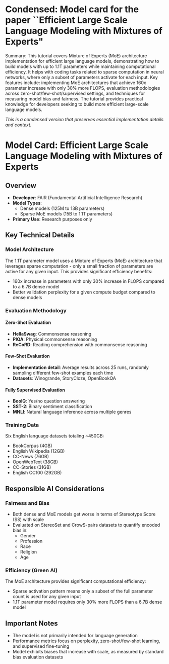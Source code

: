 # Condensed: Model card for the paper ``Efficient Large Scale Language Modeling with Mixtures of Experts"

Summary: This tutorial covers Mixture of Experts (MoE) architecture implementation for efficient large language models, demonstrating how to build models with up to 1.1T parameters while maintaining computational efficiency. It helps with coding tasks related to sparse computation in neural networks, where only a subset of parameters activate for each input. Key features include: implementing MoE architectures that achieve 160x parameter increase with only 30% more FLOPS, evaluation methodologies across zero-shot/few-shot/supervised settings, and techniques for measuring model bias and fairness. The tutorial provides practical knowledge for developers seeking to build more efficient large-scale language models.

*This is a condensed version that preserves essential implementation details and context.*

# Model Card: Efficient Large Scale Language Modeling with Mixtures of Experts

## Overview
- **Developer**: FAIR (Fundamental Artificial Intelligence Research)
- **Model Types**:
  - Dense models (125M to 13B parameters)
  - Sparse MoE models (15B to 1.1T parameters)
- **Primary Use**: Research purposes only

## Key Technical Details

### Model Architecture
The 1.1T parameter model uses a Mixture of Experts (MoE) architecture that leverages sparse computation - only a small fraction of parameters are active for any given input. This provides significant efficiency benefits:
- 160x increase in parameters with only 30% increase in FLOPS compared to a 6.7B dense model
- Better validation perplexity for a given compute budget compared to dense models

### Evaluation Methodology

#### Zero-Shot Evaluation
- **HellaSwag**: Commonsense reasoning
- **PIQA**: Physical commonsense reasoning
- **ReCoRD**: Reading comprehension with commonsense reasoning

#### Few-Shot Evaluation
- **Implementation detail**: Average results across 25 runs, randomly sampling different few-shot examples each time
- **Datasets**: Winogrande, StoryCloze, OpenBookQA

#### Fully Supervised Evaluation
- **BoolQ**: Yes/no question answering
- **SST-2**: Binary sentiment classification
- **MNLI**: Natural language inference across multiple genres

### Training Data
Six English language datasets totaling ~450GB:
- BookCorpus (4GB)
- English Wikipedia (12GB)
- CC-News (76GB)
- OpenWebText (38GB)
- CC-Stories (31GB)
- English CC100 (292GB)

## Responsible AI Considerations

### Fairness and Bias
- Both dense and MoE models get worse in terms of Stereotype Score (SS) with scale
- Evaluated on StereoSet and CrowS-pairs datasets to quantify encoded bias in:
  - Gender
  - Profession
  - Race
  - Religion
  - Age

### Efficiency (Green AI)
The MoE architecture provides significant computational efficiency:
- Sparse activation pattern means only a subset of the full parameter count is used for any given input
- 1.1T parameter model requires only 30% more FLOPS than a 6.7B dense model

## Important Notes
- The model is not primarily intended for language generation
- Performance metrics focus on perplexity, zero-shot/few-shot learning, and supervised fine-tuning
- Model exhibits biases that increase with scale, as measured by standard bias evaluation datasets